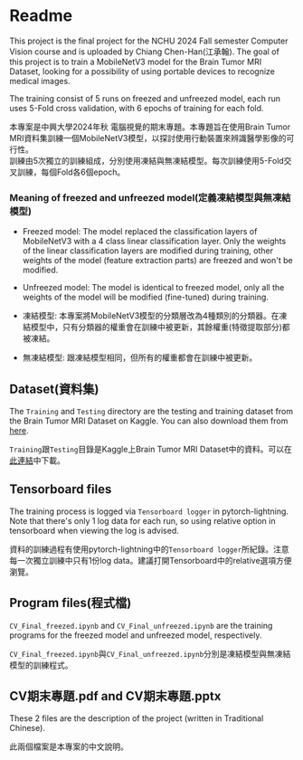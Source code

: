# Readme
This project is the final project for the NCHU 2024 Fall semester Computer Vision course and is uploaded by Chiang Chen-Han(江承翰). The goal of this project is to train a MobileNetV3 model for the Brain Tumor MRI Dataset, looking for a possibility of using portable devices to recognize medical images.  
  
The training consist of 5 runs on freezed and unfreezed model, each run uses 5-Fold cross validation, with 6 epochs of training for each fold.
  
本專案是中興大學2024年秋 電腦視覺的期末專題。本專題旨在使用Brain Tumor MRI資料集訓練一個MobileNetV3模型，以探討使用行動裝置來辨識醫學影像的可行性。  
訓練由5次獨立的訓練組成，分別使用凍結與無凍結模型。每次訓練使用5-Fold交叉訓練，每個Fold各6個epoch。

### Meaning of freezed and unfreezed model(定義凍結模型與無凍結模型)
- Freezed model: The model replaced the classification layers of MobileNetV3 with a 4 class linear classification layer. Only the weights of the linear classification layers are modified during training, other weights of the model (feature extraction parts) are freezed and won't be modified.
- Unfreezed model: The model is identical to freezed model, only all the weights of the model will be modified (fine-tuned) during training.
  
- 凍結模型: 本專案將MobileNetV3模型的分類層改為4種類別的分類器。在凍結模型中，只有分類器的權重會在訓練中被更新，其餘權重(特徵提取部分)都被凍結。
- 無凍結模型: 跟凍結模型相同，但所有的權重都會在訓練中被更新。

## Dataset(資料集)
The `Training` and `Testing` directory are the testing and training dataset from the Brain Tumor MRI Dataset on Kaggle. You can also download them from [here](https://www.kaggle.com/datasets/masoudnickparvar/brain-tumor-mri-dataset).  
  
`Training`跟`Testing`目錄是Kaggle上Brain Tumor MRI Dataset中的資料。可以在[此連結](https://www.kaggle.com/datasets/masoudnickparvar/brain-tumor-mri-dataset)中下載。

## Tensorboard files
The training process is logged via `Tensorboard logger` in pytorch-lightning. Note that there's only 1 log data for each run, so using relative option in tensorboard when viewing the log is advised.
  
資料的訓練過程有使用pytorch-lightning中的`Tensorboard logger`所紀錄。注意每一次獨立訓練中只有1份log data。建議打開Tensorboard中的relative選項方便瀏覽。

## Program files(程式檔)
`CV_Final_freezed.ipynb` and `CV_Final_unfreezed.ipynb` are the training programs for the freezed model and unfreezed model, respectively.
  
`CV_Final_freezed.ipynb`與`CV_Final_unfreezed.ipynb`分別是凍結模型與無凍結模型的訓練程式。

## CV期末專題.pdf and CV期末專題.pptx
These 2 files are the description of the project (written in Traditional Chinese).
  
此兩個檔案是本專案的中文說明。